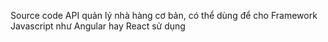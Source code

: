 Source code API quản lý nhà hàng cơ bản, có thể dùng để cho Framework Javascript như Angular hay React sử dụng
